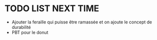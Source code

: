 # TODO LIST NEXT TIME

- Ajouter la feraille qui puisse être ramassée et on ajoute le concept de durabilité
- PBT pour le donut